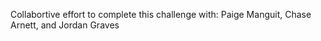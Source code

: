 Collabortive effort to complete this challenge with: Paige Manguit, Chase Arnett, and Jordan Graves 

